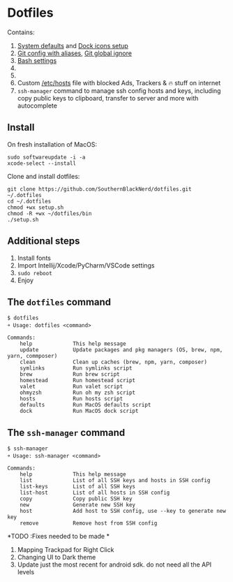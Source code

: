 # Dotfiles

Contains:
  1. [System defaults]() and [Dock icons setup]()
  2. [Git config with aliases](), [Git global ignore]()
  3. [Bash settings]()
  4. []()
  5. []()
  6. Custom [/etc/hosts](https://github.com/mihaliak/dotfiles/blob/master/etc/hosts) file with blocked Ads, Trackers & 🔥 stuff on internet
  8. `ssh-manager` command to manage ssh config hosts and keys, including copy public keys to clipboard, transfer to server and more with autocomplete
  <!-- 9. Packages / CLI (brew, brew cask, dockutil, htop, iftop, openssl, tig, composer, httpie, nmap, php71, git, subversion, node, python3, thefuck, wget, yarn, zsh, zsh-completions)
  10. Applications (alfred, google-chrome, slack, spotify, sublime-text, vlc, phpstorm, sequel-pro, filezilla, postman, iterm2, teamviewer, lastpass, spectacle, appcleaner, skype) -->

## Install

On fresh installation of MacOS:

    sudo softwareupdate -i -a
    xcode-select --install

Clone and install dotfiles:

    git clone https://github.com/SouthernBlackNerd/dotfiles.git ~/.dotfiles
    cd ~/.dotfiles
    chmod +wx setup.sh
    chmod -R +wx ~/dotfiles/bin
    ./setup.sh

## Additional steps

1. Install fonts
3. Import Intellij/Xcode/PyCharm/VSCode settings
4. `sudo reboot`
5. Enjoy

## The `dotfiles` command

    $ dotfiles
    ￫ Usage: dotfiles <command>

    Commands:
        help             This help message
        update           Update packages and pkg managers (OS, brew, npm, yarn, commposer)
        clean            Clean up caches (brew, npm, yarn, composer)
        symlinks         Run symlinks script
        brew             Run brew script
        homestead        Run homestead script
        valet            Run valet script
        ohmyzsh          Run oh my zsh script
        hosts            Run hosts script
        defaults         Run MacOS defaults script
        dock             Run MacOS dock script

## The `ssh-manager` command

    $ ssh-manager
    ￫ Usage: ssh-manager <command>

    Commands:
        help             This help message
        list             List of all SSH keys and hosts in SSH config
        list-keys        List of all SSH keys
        list-host        List of all hosts in SSH config
        copy             Copy public SSH key
        new              Generate new SSH key
        host             Add host to SSH config, use --key to generate new key
        remove           Remove host from SSH config
<!--
credits:
https://github.com/mihaliak/dotfiles
https://github.com/mathiasbynens/dotfiles
https://github.com/nicknisi/dotfiles
https://github.com/0xadada/dotfiles
 -->


*TODO :Fixes needed to be made *
 1) Mapping Trackpad for Right Click
 2) Changing UI to Dark theme
 5) Update just the most recent for android sdk. do not need all the API levels
